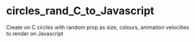 # circles_rand_C_to_Javascript
Create on C circles with random prop as size, colours,  animation velocities to render on Javascript 
